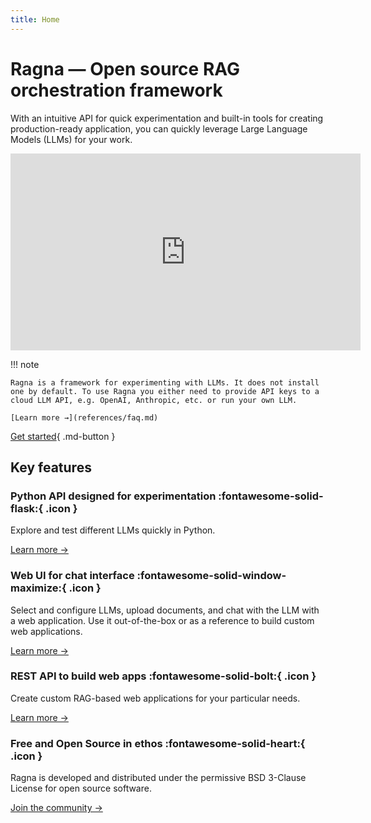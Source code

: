 ```yaml
---
title: Home
---
```


# Ragna — Open source RAG orchestration framework

With an intuitive API for quick experimentation and built-in tools for creating
production-ready application, you can quickly leverage Large Language Models (LLMs) for
your work.

<iframe width="560" height="315" src="https://www.youtube.com/embed/xuNnjFS1XqQ?si=zKMVXSSjQWZvYvkf" title="YouTube video player" frameborder="0" allow="accelerometer; autoplay; clipboard-write; encrypted-media; gyroscope; picture-in-picture; web-share" allowfullscreen></iframe>

!!! note

    Ragna is a framework for experimenting with LLMs. It does not install one by default. To use Ragna you either need to provide API keys to a cloud LLM API, e.g. OpenAI, Anthropic, etc. or run your own LLM.

    [Learn more →](references/faq.md)

[Get started](install.md){ .md-button }

## Key features

<!-- TODO: Switch to Card grid when it's available in the OSS version.
Ref: https://squidfunk.github.io/mkdocs-material/reference/grids/#using-card-grids -->

### Python API designed for experimentation :fontawesome-solid-flask:{ .icon }

Explore and test different LLMs quickly in Python.

[Learn more →](generated/tutorials/gallery_python_api.md)

### Web UI for chat interface :fontawesome-solid-window-maximize:{ .icon }

Select and configure LLMs, upload documents, and chat with the LLM with a web
application. Use it out-of-the-box or as a reference to build custom web applications.

[Learn more →](generated/tutorials/gallery_web_ui.md)

### REST API to build web apps :fontawesome-solid-bolt:{ .icon }

Create custom RAG-based web applications for your particular needs.

[Learn more →](generated/tutorials/gallery_rest_api.md)

### Free and Open Source in ethos :fontawesome-solid-heart:{ .icon }

Ragna is developed and distributed under the permissive BSD 3-Clause License for open
source software.

[Join the community →](community/contribute.md)

